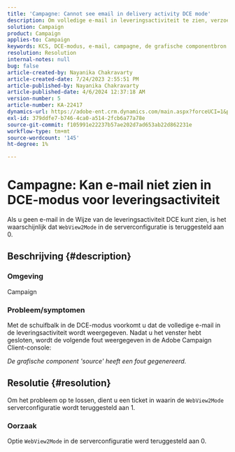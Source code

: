 ```yaml
---
title: 'Campagne: Cannot see email in delivery activity DCE mode'
description: Om volledige e-mail in leveringsactiviteit te zien, verzoek om WebView2Mode serverconfiguratie te hebben die aan 1 wordt teruggesteld.
solution: Campaign
product: Campaign
applies-to: Campaign
keywords: KCS, DCE-modus, e-mail, campagne, de grafische componentbron heeft een fout, leveringsactiviteit gegenereerd
resolution: Resolution
internal-notes: null
bug: false
article-created-by: Nayanika Chakravarty
article-created-date: 7/24/2023 2:55:51 PM
article-published-by: Nayanika Chakravarty
article-published-date: 4/6/2024 12:37:18 AM
version-number: 5
article-number: KA-22417
dynamics-url: https://adobe-ent.crm.dynamics.com/main.aspx?forceUCI=1&pagetype=entityrecord&etn=knowledgearticle&id=156f902c-322a-ee11-bdf4-6045bd0065f9
exl-id: 379ddfe7-b746-4ca0-a514-2fcb6a77a78e
source-git-commit: f105991e22237b57ae202d7ad653ab22d862231e
workflow-type: tm+mt
source-wordcount: '145'
ht-degree: 1%

---
```


# Campagne: Kan e-mail niet zien in DCE-modus voor leveringsactiviteit


Als u geen e-mail in de Wijze van de leveringsactiviteit DCE kunt zien, is het waarschijnlijk dat `WebView2Mode` in de serverconfiguratie is teruggesteld aan 0.

## Beschrijving {#description}


### Omgeving

Campaign

### Probleem/symptomen

Met de schuifbalk in de DCE-modus voorkomt u dat de volledige e-mail in de leveringsactiviteit wordt weergegeven. Nadat u het venster hebt gesloten, wordt de volgende fout weergegeven in de Adobe Campaign Client-console:

*De grafische component &#39;source&#39; heeft een fout gegenereerd.*


## Resolutie {#resolution}


Om het probleem op te lossen, dient u een ticket in waarin de `WebView2Mode` serverconfiguratie wordt teruggesteld aan 1.

### Oorzaak

Optie `WebView2Mode` in de serverconfiguratie werd teruggesteld aan 0.
